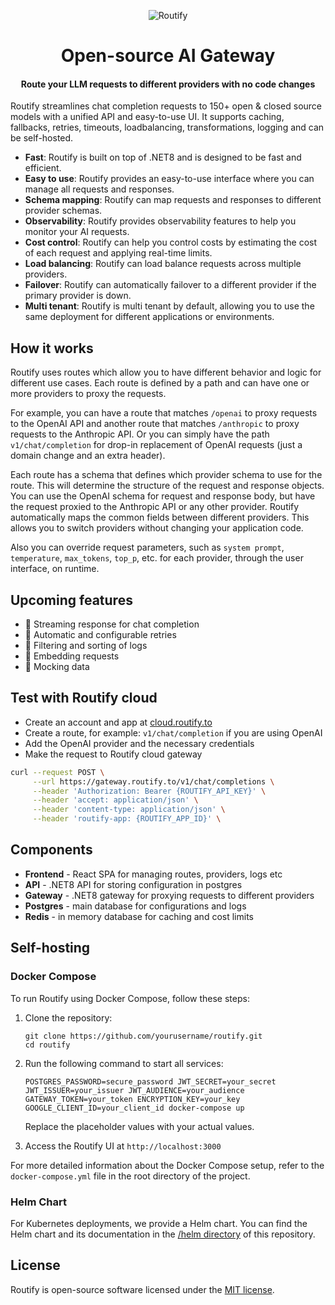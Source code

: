 <div align="center">

<img src="https://static.routify.to/landing/cover.png" alt="Routify"><br>

# Open-source AI Gateway
#### Route your LLM requests to different providers with no code changes

</div>

Routify streamlines chat completion requests to 150+ open & closed source models with a unified API and easy-to-use UI. It supports caching, fallbacks, retries, timeouts, loadbalancing, transformations, logging and can be self-hosted.

- **Fast**: Routify is built on top of .NET8 and is designed to be fast and efficient.
- **Easy to use**: Routify provides an easy-to-use interface where you can manage all requests and responses.
- **Schema mapping**: Routify can map requests and responses to different provider schemas.
- **Observability**: Routify provides observability features to help you monitor your AI requests.
- **Cost control**: Routify can help you control costs by estimating the cost of each request and applying real-time limits.
- **Load balancing**: Routify can load balance requests across multiple providers.
- **Failover**: Routify can automatically failover to a different provider if the primary provider is down.
- **Multi tenant**: Routify is multi tenant by default, allowing you to use the same deployment for different applications or environments.

## How it works

Routify uses routes which allow you to have different behavior and logic for different use cases. Each route is defined by a path and can have one or more providers to proxy the requests.

For example, you can have a route that matches `/openai` to proxy requests to the OpenAI API and another route that matches `/anthropic` to proxy requests to the Anthropic API. Or you can simply have the path `v1/chat/completion` for drop-in replacement of OpenAI requests (just a domain change and an extra header).

Each route has a schema that defines which provider schema to use for the route. This will determine the structure of the request and response objects. You can use the OpenAI schema for request and response body, but have the request proxied to the Anthropic API or any other provider. Routify automatically maps the common fields between different providers. This allows you to switch providers without changing your application code.

Also you can override request parameters, such as `system prompt`, `temperature`, `max_tokens`, `top_p`, etc. for each provider, through the user interface, on runtime.

## Upcoming features

- 🔲 Streaming response for chat completion
- 🔲 Automatic and configurable retries
- 🔲 Filtering and sorting of logs
- 🔲 Embedding requests
- 🔲 Mocking data

## Test with Routify cloud

- Create an account and app at [cloud.routify.to](https://cloud.routify.to)
- Create a route, for example: `v1/chat/completion` if you are using OpenAI
- Add the OpenAI provider and the necessary credentials
- Make the request to Routify cloud gateway

```bash
curl --request POST \
     --url https://gateway.routify.to/v1/chat/completions \
     --header 'Authorization: Bearer {ROUTIFY_API_KEY}' \
     --header 'accept: application/json' \
     --header 'content-type: application/json' \
     --header 'routify-app: {ROUTIFY_APP_ID}' \
```

## Components

- **Frontend** - React SPA for managing routes, providers, logs etc
- **API** - .NET8 API for storing configuration in postgres
- **Gateway** - .NET8 gateway for proxying requests to different providers
- **Postgres** - main database for configurations and logs
- **Redis** - in memory database for caching and cost limits

## Self-hosting

### Docker Compose

To run Routify using Docker Compose, follow these steps:

1. Clone the repository:
   ```
   git clone https://github.com/yourusername/routify.git
   cd routify
   ```

2. Run the following command to start all services:
   ```
   POSTGRES_PASSWORD=secure_password JWT_SECRET=your_secret JWT_ISSUER=your_issuer JWT_AUDIENCE=your_audience GATEWAY_TOKEN=your_token ENCRYPTION_KEY=your_key GOOGLE_CLIENT_ID=your_client_id docker-compose up
   ```

   Replace the placeholder values with your actual values.

3. Access the Routify UI at `http://localhost:3000`

For more detailed information about the Docker Compose setup, refer to the `docker-compose.yml` file in the root directory of the project.

### Helm Chart

For Kubernetes deployments, we provide a Helm chart. You can find the Helm chart and its documentation in the [/helm directory](./helm/README.md) of this repository.

## License

Routify is open-source software licensed under the [MIT license](LICENSE).